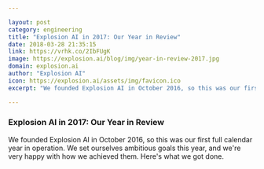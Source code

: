 ```yaml
---

layout: post
category: engineering
title: "Explosion AI in 2017: Our Year in Review"
date: 2018-03-28 21:35:15
link: https://vrhk.co/2IbFUgK
image: https://explosion.ai/blog/img/year-in-review-2017.jpg
domain: explosion.ai
author: "Explosion AI"
icon: https://explosion.ai/assets/img/favicon.ico
excerpt: "We founded Explosion AI in October 2016, so this was our first full calendar year in operation. We set ourselves ambitious goals this year, and we're very happy with how we achieved them. Here's what we got done."

---
```


### Explosion AI in 2017: Our Year in Review

We founded Explosion AI in October 2016, so this was our first full calendar year in operation. We set ourselves ambitious goals this year, and we're very happy with how we achieved them. Here's what we got done.